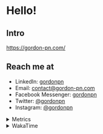 # Hello!

## Intro

<https://gordon-pn.com/>

## Reach me at

- LinkedIn: [gordonpn](https://www.linkedin.com/in/gordonpn/)
- Email: [contact@gordon-pn.com](mailto:contact@gordon-pn.com)
- Facebook Messenger: [gordonpn](https://www.messenger.com/t/Gordonpn)
- Twitter: [@gordonpn](https://twitter.com/Gordonpn)
- Instagram: [@gordonpn](https://www.instagram.com/gordonpn/)

<details>
  <summary>Metrics</summary>

  <img align="center" src="https://github.com/gordonpn/gordonpn/blob/master/github-metrics.svg" alt="GitHub Metrics">

</details>

<details>
  <summary>WakaTime</summary>

  <!--START_SECTION:waka-->
📊 **This Week I Spent My Time On** 

```text
💬 Programming Languages: 
Other                    35 hrs 42 mins      ████████████████████████░   97.01 % 
TypeScript               34 mins             ░░░░░░░░░░░░░░░░░░░░░░░░░   01.55 % 
Java                     12 mins             ░░░░░░░░░░░░░░░░░░░░░░░░░   00.59 % 
JavaScript               8 mins              ░░░░░░░░░░░░░░░░░░░░░░░░░   00.40 % 
HTML                     6 mins              ░░░░░░░░░░░░░░░░░░░░░░░░░   00.28 % 

🔥 Editors: 
Chrome                   22 hrs 4 mins       ███████████████░░░░░░░░░░   59.96 % 
Firefox                  3 hrs 58 mins       ███░░░░░░░░░░░░░░░░░░░░░░   10.82 % 
Slack                    3 hrs 2 mins        ██░░░░░░░░░░░░░░░░░░░░░░░   08.26 % 
Messages                 2 hrs 30 mins       ██░░░░░░░░░░░░░░░░░░░░░░░   06.80 % 
iTerm2                   1 hr 26 mins        █░░░░░░░░░░░░░░░░░░░░░░░░   03.90 % 
```


 Last Updated on 12/09/2025 10:25:47 UTC
<!--END_SECTION:waka-->
</details>
